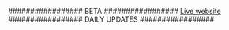 #################   BETA   #################
[Live website](https://shop-firebase-redux.vercel.app)
#################   DAILY UPDATES   #################

